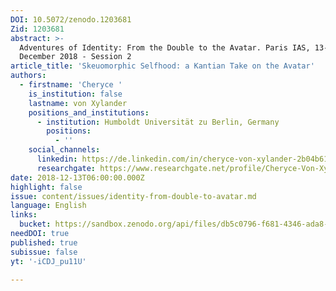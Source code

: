 ```yaml
---
DOI: 10.5072/zenodo.1203681
Zid: 1203681
abstract: >-
  Adventures of Identity: From the Double to the Avatar. Paris IAS, 13-14
  December 2018 - Session 2
article_title: 'Skeuomorphic Selfhood: a Kantian Take on the Avatar'
authors:
  - firstname: 'Cheryce '
    is_institution: false
    lastname: von Xylander
    positions_and_institutions:
      - institution: Humboldt Universität zu Berlin, Germany
        positions:
          - ''
    social_channels:
      linkedin: https://de.linkedin.com/in/cheryce-von-xylander-2b04b61aa
      researchgate: https://www.researchgate.net/profile/Cheryce-Von-Xylander
date: 2018-12-13T06:00:00.000Z
highlight: false
issue: content/issues/identity-from-double-to-avatar.md
language: English
links:
  bucket: https://sandbox.zenodo.org/api/files/db5c0796-f681-4346-ada8-4659cf90f3ee
needDOI: true
published: true
subissue: false
yt: '-iCDJ_pu11U'

---
```








<Youtube yt="-iCDJ_pu11U" caption="Skeuomorphic Selfhood: a Kantian Take on the Avatar"></Youtube>
